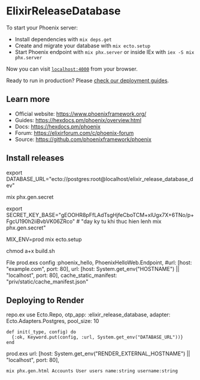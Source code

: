 # ElixirReleaseDatabase

To start your Phoenix server:

  * Install dependencies with `mix deps.get`
  * Create and migrate your database with `mix ecto.setup`
  * Start Phoenix endpoint with `mix phx.server` or inside IEx with `iex -S mix phx.server`

Now you can visit [`localhost:4000`](http://localhost:4000) from your browser.

Ready to run in production? Please [check our deployment guides](https://hexdocs.pm/phoenix/deployment.html).

## Learn more

  * Official website: https://www.phoenixframework.org/
  * Guides: https://hexdocs.pm/phoenix/overview.html
  * Docs: https://hexdocs.pm/phoenix
  * Forum: https://elixirforum.com/c/phoenix-forum
  * Source: https://github.com/phoenixframework/phoenix


## Install releases
  export DATABASE_URL="ecto://postgres:root@localhost/elixir_release_database_dev"

  mix phx.gen.secret

  export SECRET_KEY_BASE="gEOOHR8pFfLAdTsgHjfeCboTCM+xlUgx7X+6TNo/p+FgcU190h2iiBvbVK06ZRco"  # "day ky tu khi thuc hien lenh mix phx.gen.secret"


  MIX_ENV=prod mix ecto.setup

  chmod a+x build.sh

  File prod.exs
    config :phoenix_hello, PhoenixHelloWeb.Endpoint,
      #url: [host: "example.com", port: 80], 
      url: [host: System.get_env("HOSTNAME") || "localhost", port: 80],
      cache_static_manifest: "priv/static/cache_manifest.json"

## Deploying to Render
  repo.ex
    use Ecto.Repo,
    otp_app: :elixir_release_database,
    adapter: Ecto.Adapters.Postgres,
    pool_size: 10

    def init(_type, config) do
      {:ok, Keyword.put(config, :url, System.get_env("DATABASE_URL"))}
    end

  prod.exs
    url: [host: System.get_env("RENDER_EXTERNAL_HOSTNAME") || "localhost", port: 80],


    mix phx.gen.html Accounts User users name:string username:string